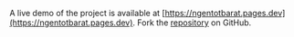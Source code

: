 A live demo of the project is available at [https://ngentotbarat.pages.dev](https://ngentotbarat.pages.dev).
Fork the [repository](https://github.com/dinesmarom/bokepmajikan) on GitHub.
